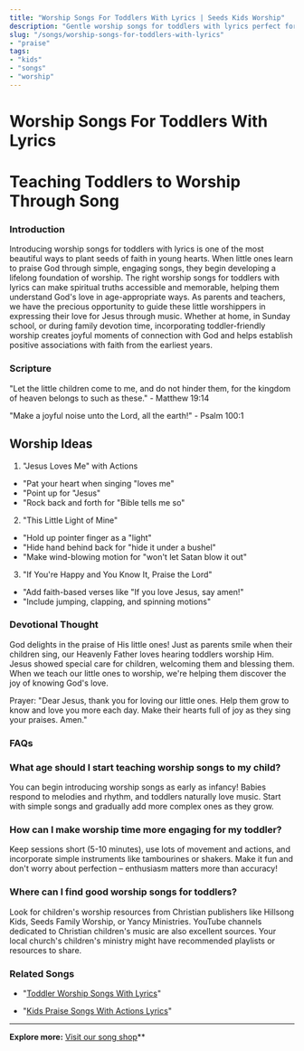 ```yaml
---
title: "Worship Songs For Toddlers With Lyrics | Seeds Kids Worship"
description: "Gentle worship songs for toddlers with lyrics perfect for little ones. Early Christian education through simple, engaging melodies."
slug: "/songs/worship-songs-for-toddlers-with-lyrics"
- "praise"
tags:
- "kids"
- "songs"
- "worship"
---
```


# Worship Songs For Toddlers With Lyrics

# Teaching Toddlers to Worship Through Song

### Introduction
Introducing worship songs for toddlers with lyrics is one of the most beautiful ways to plant seeds of faith in young hearts. When little ones learn to praise God through simple, engaging songs, they begin developing a lifelong foundation of worship. The right worship songs for toddlers with lyrics can make spiritual truths accessible and memorable, helping them understand God's love in age-appropriate ways. As parents and teachers, we have the precious opportunity to guide these little worshippers in expressing their love for Jesus through music. Whether at home, in Sunday school, or during family devotion time, incorporating toddler-friendly worship creates joyful moments of connection with God and helps establish positive associations with faith from the earliest years.

### Scripture
"Let the little children come to me, and do not hinder them, for the kingdom of heaven belongs to such as these." - Matthew 19:14

"Make a joyful noise unto the Lord, all the earth!" - Psalm 100:1

## Worship Ideas
1. "Jesus Loves Me" with Actions
- "Pat your heart when singing "loves me"
- "Point up for "Jesus"
- "Rock back and forth for "Bible tells me so"

2. "This Little Light of Mine"
- "Hold up pointer finger as a "light"
- "Hide hand behind back for "hide it under a bushel"
- "Make wind-blowing motion for "won't let Satan blow it out"

3. "If You're Happy and You Know It, Praise the Lord"
- "Add faith-based verses like "If you love Jesus, say amen!"
- "Include jumping, clapping, and spinning motions"

### Devotional Thought
God delights in the praise of His little ones! Just as parents smile when their children sing, our Heavenly Father loves hearing toddlers worship Him. Jesus showed special care for children, welcoming them and blessing them. When we teach our little ones to worship, we're helping them discover the joy of knowing God's love.

Prayer: "Dear Jesus, thank you for loving our little ones. Help them grow to know and love you more each day. Make their hearts full of joy as they sing your praises. Amen."

### FAQs

### What age should I start teaching worship songs to my child?
You can begin introducing worship songs as early as infancy! Babies respond to melodies and rhythm, and toddlers naturally love music. Start with simple songs and gradually add more complex ones as they grow.

### How can I make worship time more engaging for my toddler?
Keep sessions short (5-10 minutes), use lots of movement and actions, and incorporate simple instruments like tambourines or shakers. Make it fun and don't worry about perfection – enthusiasm matters more than accuracy!

### Where can I find good worship songs for toddlers?
Look for children's worship resources from Christian publishers like Hillsong Kids, Seeds Family Worship, or Yancy Ministries. YouTube channels dedicated to Christian children's music are also excellent sources. Your local church's children's ministry might have recommended playlists or resources to share.

### Related Songs

- "[Toddler Worship Songs With Lyrics](/songs/toddler-worship-songs-with-lyrics/)"

- "[Kids Praise Songs With Actions Lyrics](/songs/kids-praise-songs-with-actions-lyrics/)"

---

**Explore more:** [Visit our song shop](https://seedskidsworship.com/shop)**

<!-- Schema Markup -->
<script type="application/ld+json">
{
  "@context": "https://schema.org",
  "@type": "MusicRecording",
  "name": "Worship Songs For Toddlers With Lyrics",
  "byArtist": {
    "@type": "MusicGroup",
    "name": "Seeds Kids Worship"
  },
  "isFamilyFriendly": true,
  "url": "https://seedskidsworship.com/songs/worship-songs-for-toddlers-with-lyrics/"
}
</script>